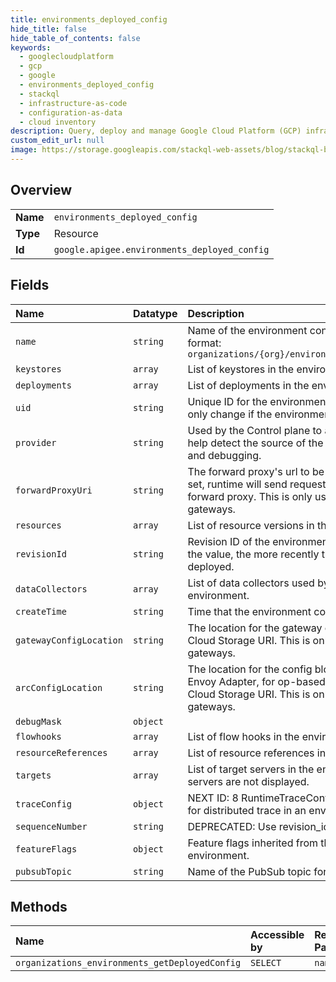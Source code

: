 ```yaml
---
title: environments_deployed_config
hide_title: false
hide_table_of_contents: false
keywords:
  - googlecloudplatform
  - gcp
  - google
  - environments_deployed_config
  - stackql
  - infrastructure-as-code
  - configuration-as-data
  - cloud inventory
description: Query, deploy and manage Google Cloud Platform (GCP) infrastructure and resources using SQL
custom_edit_url: null
image: https://storage.googleapis.com/stackql-web-assets/blog/stackql-blog-post-featured-image.png
---
```

  
    

## Overview
<table><tbody>
<tr><td><b>Name</b></td><td><code>environments_deployed_config</code></td></tr>
<tr><td><b>Type</b></td><td>Resource</td></tr>
<tr><td><b>Id</b></td><td><code>google.apigee.environments_deployed_config</code></td></tr>
</tbody></table>

## Fields
| Name | Datatype | Description |
|:-----|:---------|:------------|
| `name` | `string` | Name of the environment configuration in the following format: `organizations/{org}/environments/{env}/configs/{config}` |
| `keystores` | `array` | List of keystores in the environment. |
| `deployments` | `array` | List of deployments in the environment. |
| `uid` | `string` | Unique ID for the environment configuration. The ID will only change if the environment is deleted and recreated. |
| `provider` | `string` | Used by the Control plane to add context information to help detect the source of the document during diagnostics and debugging. |
| `forwardProxyUri` | `string` | The forward proxy's url to be used by the runtime. When set, runtime will send requests to the target via the given forward proxy. This is only used by programmable gateways. |
| `resources` | `array` | List of resource versions in the environment. |
| `revisionId` | `string` | Revision ID of the environment configuration. The higher the value, the more recently the configuration was deployed. |
| `dataCollectors` | `array` | List of data collectors used by the deployments in the environment. |
| `createTime` | `string` | Time that the environment configuration was created. |
| `gatewayConfigLocation` | `string` | The location for the gateway config blob as a URI, e.g. a Cloud Storage URI. This is only used by Envoy-based gateways. |
| `arcConfigLocation` | `string` | The location for the config blob of API Runtime Control, aka Envoy Adapter, for op-based authentication as a URI, e.g. a Cloud Storage URI. This is only used by Envoy-based gateways. |
| `debugMask` | `object` |  |
| `flowhooks` | `array` | List of flow hooks in the environment. |
| `resourceReferences` | `array` | List of resource references in the environment. |
| `targets` | `array` | List of target servers in the environment. Disabled target servers are not displayed. |
| `traceConfig` | `object` | NEXT ID: 8 RuntimeTraceConfig defines the configurations for distributed trace in an environment. |
| `sequenceNumber` | `string` | DEPRECATED: Use revision_id. |
| `featureFlags` | `object` | Feature flags inherited from the organization and environment. |
| `pubsubTopic` | `string` | Name of the PubSub topic for the environment. |
## Methods
| Name | Accessible by | Required Params |
|:-----|:--------------|:----------------|
| `organizations_environments_getDeployedConfig` | `SELECT` | `name` |
